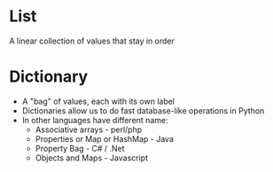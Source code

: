 # List
A linear collection of values that stay in order

# Dictionary
- A "bag" of values, each with its own label
- Dictionaries allow us to do fast database-like operations in Python
- In other languages have different name:
    - Associative arrays - perl/php
    - Properties or Map or HashMap - Java
    - Property Bag - C# / .Net
    - Objects and Maps - Javascript

